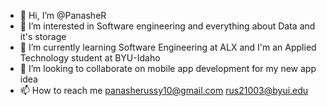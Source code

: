 - 👋 Hi, I’m @PanasheR
- 👀 I’m interested in Software engineering and everything about Data and it's storage
- 🌱 I’m currently learning Software Engineering at ALX and I'm an Applied Technology student at BYU-Idaho
- 💞️ I’m looking to collaborate on mobile app development for my new app idea
- 📫 How to reach me panasherussy10@gmail.com rus21003@byui.edu

<!---
PanasheR/PanasheR is a ✨ special ✨ repository because its `README.md` (this file) appears on your GitHub profile.
You can click the Preview link to take a look at your changes.
--->
